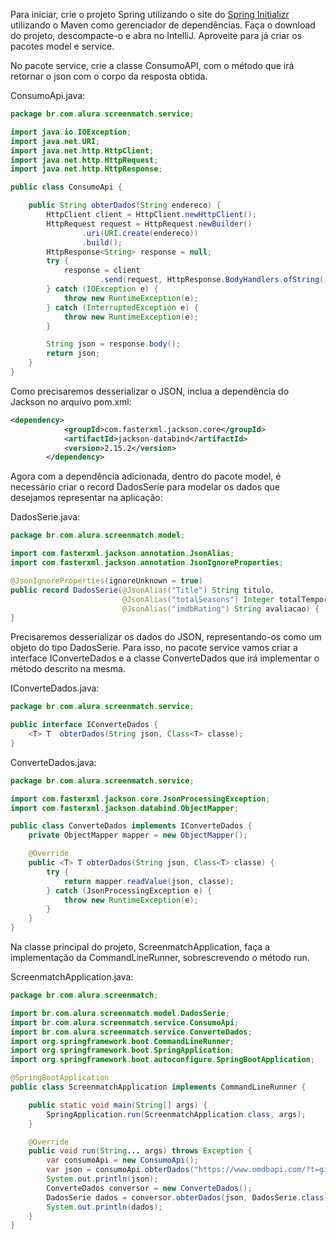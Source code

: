 
Para iniciar, crie o projeto Spring utilizando o site do [Spring Initializr](https://start.spring.io/) utilizando o Maven como gerenciador de dependências. Faça o download do projeto, descompacte-o e abra no IntelliJ. Aproveite para já criar os pacotes model e service.

No pacote service, crie a classe ConsumoAPI, com o método que irá retornar o json com o corpo da resposta obtida.

ConsumoApi.java:

```java
package br.com.alura.screenmatch.service;

import java.io.IOException;
import java.net.URI;
import java.net.http.HttpClient;
import java.net.http.HttpRequest;
import java.net.http.HttpResponse;

public class ConsumoApi {

    public String obterDados(String endereco) {
        HttpClient client = HttpClient.newHttpClient();
        HttpRequest request = HttpRequest.newBuilder()
                .uri(URI.create(endereco))
                .build();
        HttpResponse<String> response = null;
        try {
            response = client
                    .send(request, HttpResponse.BodyHandlers.ofString());
        } catch (IOException e) {
            throw new RuntimeException(e);
        } catch (InterruptedException e) {
            throw new RuntimeException(e);
        }

        String json = response.body();
        return json;
    }
}
```
Como precisaremos desserializar o JSON, inclua a dependência do Jackson no arquivo pom.xml:
```xml
<dependency>
            <groupId>com.fasterxml.jackson.core</groupId>
            <artifactId>jackson-databind</artifactId>
            <version>2.15.2</version>
        </dependency>
```
Agora com a dependência adicionada, dentro do pacote model, é necessário criar o record DadosSerie para modelar os dados que desejamos representar na aplicação:

DadosSerie.java:
```java
package br.com.alura.screenmatch.model;

import com.fasterxml.jackson.annotation.JsonAlias;
import com.fasterxml.jackson.annotation.JsonIgnoreProperties;

@JsonIgnoreProperties(ignoreUnknown = true)
public record DadosSerie(@JsonAlias("Title") String titulo,
                         @JsonAlias("totalSeasons") Integer totalTemporadas,
                         @JsonAlias("imdbRating") String avaliacao) {
}
```

Precisaremos desserializar os dados do JSON, representando-os como um objeto do tipo DadosSerie. Para isso, no pacote service vamos criar a interface IConverteDados e a classe ConverteDados que irá implementar o método descrito na mesma.

IConverteDados.java:
```java
package br.com.alura.screenmatch.service;

public interface IConverteDados {
    <T> T  obterDados(String json, Class<T> classe);
}
```
ConverteDados.java:
```java
package br.com.alura.screenmatch.service;

import com.fasterxml.jackson.core.JsonProcessingException;
import com.fasterxml.jackson.databind.ObjectMapper;

public class ConverteDados implements IConverteDados {
    private ObjectMapper mapper = new ObjectMapper();

    @Override
    public <T> T obterDados(String json, Class<T> classe) {
        try {
            return mapper.readValue(json, classe);
        } catch (JsonProcessingException e) {
            throw new RuntimeException(e);
        }
    }
}
```
Na classe principal do projeto, ScreenmatchApplication, faça a implementação da CommandLineRunner, sobrescrevendo o método run.

ScreenmatchApplication.java:
```java
package br.com.alura.screenmatch;

import br.com.alura.screenmatch.model.DadosSerie;
import br.com.alura.screenmatch.service.ConsumoApi;
import br.com.alura.screenmatch.service.ConverteDados;
import org.springframework.boot.CommandLineRunner;
import org.springframework.boot.SpringApplication;
import org.springframework.boot.autoconfigure.SpringBootApplication;

@SpringBootApplication
public class ScreenmatchApplication implements CommandLineRunner {

    public static void main(String[] args) {
        SpringApplication.run(ScreenmatchApplication.class, args);
    }

    @Override
    public void run(String... args) throws Exception {
        var consumoApi = new ConsumoApi();
        var json = consumoApi.obterDados("https://www.omdbapi.com/?t=gilmore+girls&apikey=6585022c");
        System.out.println(json);
        ConverteDados conversor = new ConverteDados();
        DadosSerie dados = conversor.obterDados(json, DadosSerie.class);
        System.out.println(dados);
    }
}

```